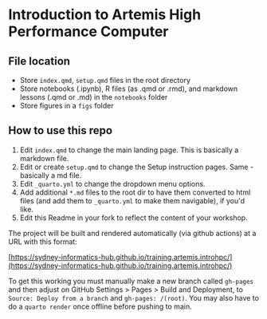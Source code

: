 # Introduction to Artemis High Performance Computer

## File location

- Store `index.qmd`, `setup.qmd` files in the root directory 
- Store notebooks (.ipynb), R files (as .qmd or .rmd), and markdown lessons (.qmd or .md) in the `notebooks` folder
- Store figures in a `figs` folder 

## How to use this repo 

1. Edit `index.qmd` to change the main landing page. This is basically a markdown file.
2. Edit or create `setup.qmd` to change the Setup instruction pages. Same - basically a md file.
3. Edit `_quarto.yml` to change the dropdown menu options.
4. Add additional `*.md` files to the root dir to have them converted to html files (and add them to `_quarto.yml` to make them navigable), if you'd like.
5. Edit this Readme in your fork to reflect the content of your workshop.

The project will be built and rendered automatically (via github actions) at a URL with this format:

[https://sydney-informatics-hub.github.io/training.artemis.introhpc/](https://sydney-informatics-hub.github.io/training.artemis.introhpc/)

To get this working you must manually make a new branch called `gh-pages` and then adjust on GitHub Settings > Pages > Build and Deployment, to `Source: Deploy from a branch` and `gh-pages: /(root)`. You may also have to do a `quarto render` once offline before pushing to main.


 

